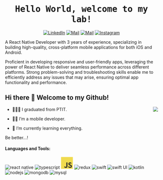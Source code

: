 <h1 align='center'><samp><strong>Hello World, welcome to my lab!</strong></samp></h1>
<div align='center'>
  
  [![LinkedIn](https://custom-icon-badges.demolab.com/badge/LinkedIn-Phuong%20Duong-blue?logo=linkedin-white&logoColor=fff)](https://www.linkedin.com/in/phuong-duong-018b4834b/)
  [![Mail](https://img.shields.io/badge/Gmail-D14836?logo=gmail&logoColor=white)](mailto:dqphuong2k2@gmail.com)
  [![Mail](https://img.shields.io/badge/Facebook-%231877F2.svg?logo=Facebook&logoColor=white)](https://www.facebook.com/dqphuong.2k2)
  [![Instagram](https://img.shields.io/badge/Instagram-%23E4405F.svg?logo=Instagram&logoColor=white)](https://www.instagram.com/_dqphuong2k2_)
  
</div>
A React Native Developer with 3 years of experience, specializing in building high-quality, cross-platform mobile applications for both iOS and Android. 

Proficient in developing responsive and user-friendly apps, leveraging the power of React Native to deliver seamless performance across different platforms. Strong problem-solving and troubleshooting skills enable me to efficiently address any issues that may arise, ensuring optimal app functionality and performance.

## Hi there 👋 Welcome to my Github!

<img align="right" src="https://media0.giphy.com/media/v1.Y2lkPTc5MGI3NjExNDlnZHdqbGQzZTlwZno3M2ExaTRjZ2puMnBwcXBlaHhiZXF0MTFuZSZlcD12MV9pbnRlcm5hbF9naWZfYnlfaWQmY3Q9Zw/scZPhLqaVOM1qG4lT9/giphy.gif" height="200" />

- 👨🏻‍🎓 I graduated from PTIT.

- 👨‍💻 I’m a mobile developer.
  
- 🌱 I’m currently learning everything.

Be better...!

<h4 align="left">Languages and Tools:</h4>
<p align="left"> 
  <img src="https://raw.githubusercontent.com/kristerkari/react-native-svg-transformer/HEAD/images/react-native-logo.png" alt="react native" width="40" height="40"/> <!-- React Native -->
  <img src="https://www.svgrepo.com/show/374146/typescript-official.svg" alt="typescript" width="40" height="40"/> <!-- Typescript -->
  <img src="https://raw.githubusercontent.com/devicons/devicon/master/icons/javascript/javascript-original.svg" alt="javascript" width="40" height="40"/> <!-- Javascript -->
  <img src="https://www.svgrepo.com/show/303557/redux-logo.svg" alt="redux" width="40" height="40"/> <!-- Redux -->
  <img src="https://www.svgrepo.com/show/374112/swift.svg" alt="swift" width="40" height="40"/> <!-- Swift -->
 <img src="https://img.icons8.com/fluent/512/swiftui.png" alt="swift UI" width="40" height="40"/> <!-- Swift UI -->
  <img src="https://upload.wikimedia.org/wikipedia/commons/thumb/0/06/Kotlin_Icon.svg/1200px-Kotlin_Icon.svg.png" alt="kotlin" width="40" height="40"/> 
  <img src="https://www.svgrepo.com/show/354119/nodejs-icon.svg" alt="nodejs" width="40" height="40"/> 
  <img src="https://encrypted-tbn0.gstatic.com/images?q=tbn:ANd9GcTrjABweqT7gL00cuGom4aYvIzD9KINiaj-iA&s" alt="mongodb" width="40" height="40"/> 
  <img src="https://www.svgrepo.com/show/303251/mysql-logo.svg" alt="mysql" width="40" height="40"/> </p>
<!--
**phuongduong2k2/phuongduong2k2** is a ✨ _special_ ✨ repository because its `README.md` (this file) appears on your GitHub profile.

<h3 align="left">Connect with me:</h3>
<p align="left">
<a href="https://fb.com/https://www.facebook.com/dqphuong.2k2" target="blank"><img align="center" src="https://raw.githubusercontent.com/rahuldkjain/github-profile-readme-generator/master/src/images/icons/Social/facebook.svg" alt="https://www.facebook.com/dqphuong.2k2" height="30" width="40" /></a>
</p>

Here are some ideas to get you started:

- 🔭 I’m currently working on ...
- 🌱 I’m currently learning ...
- 👯 I’m looking to collaborate on ...
- 🤔 I’m looking for help with ...
- 💬 Ask me about ...
- 📫 How to reach me: ...
- 😄 Pronouns: ...
- ⚡ Fun fact: ...
-->
